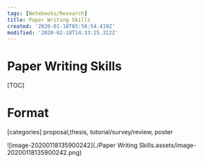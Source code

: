```yaml
---
tags: [Notebooks/Research]
title: Paper Writing Skills
created: '2020-01-18T05:56:54.419Z'
modified: '2020-02-18T14:33:25.312Z'
---
```


# Paper Writing Skills

[TOC]

# Format

[categories] proposal,thesis, tutorial/survey/review, poster

![image-20200118135900242](./Paper Writing Skills.assets/image-20200118135900242.png)
